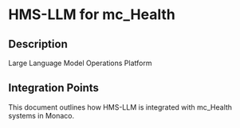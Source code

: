 # HMS-LLM for mc_Health

## Description

Large Language Model Operations Platform

## Integration Points

This document outlines how HMS-LLM is integrated with mc_Health systems in Monaco.
